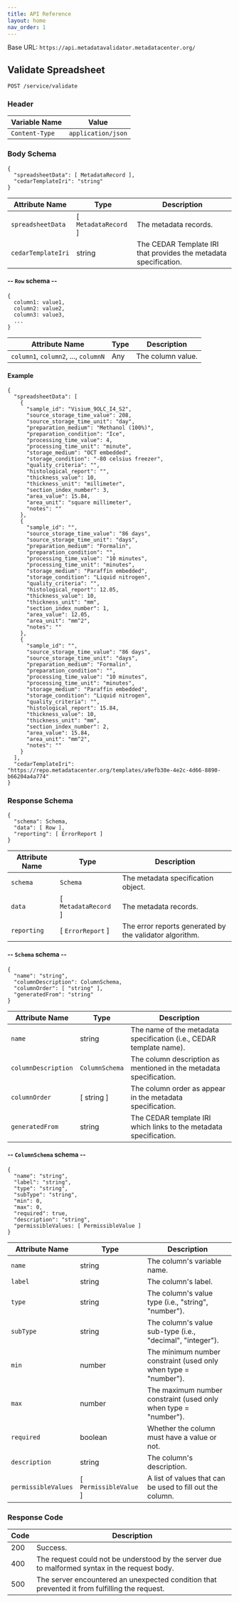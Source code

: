 ```yaml
---
title: API Reference
layout: home
nav_order: 1
---
```


Base URL: `https://api.metadatavalidator.metadatacenter.org/`

## Validate Spreadsheet

```
POST /service/validate
```

### Header

| Variable Name | Value |
| ------------- | ----- |
| `Content-Type` | `application/json` |

### Body Schema

```
{
  "spreadsheetData": [ MetadataRecord ],
  "cedarTemplateIri": "string"
}
```

| Attribute Name | Type | Description |
| -------------- | ---- | ----------- |
| `spreadsheetData` | [ `MetadataRecord` ] | The metadata records. |
| `cedarTemplateIri` | string | The CEDAR Template IRI that provides the metadata specification. |

#### -- `Row` schema --

```
{
  column1: value1,
  column2: value2,
  column3: value3,
  ...
}
```
| Attribute Name | Type | Description |
| -------------- | ---- | ----------- |
| `column1`, `column2`, ..., `columnN` | Any | The column value. |

#### Example

```
{
  "spreadsheetData": [
    {
      "sample_id": "Visium_9OLC_I4_S2",
      "source_storage_time_value": 208,
      "source_storage_time_unit": "day",
      "preparation_medium": "Methanol (100%)",
      "preparation_condition": "Ice",
      "processing_time_value": 4,
      "processing_time_unit": "minute",
      "storage_medium": "OCT embedded",
      "storage_condition": "-80 celsius freezer",
      "quality_criteria": "",
      "histological_report": "",
      "thickness_value": 10,
      "thickness_unit": "millimeter",
      "section_index_number": 3,
      "area_value": 15.84,
      "area_unit": "square millimeter",
      "notes": ""
    },
    {
      "sample_id": "",
      "source_storage_time_value": "86 days",
      "source_storage_time_unit": "days",
      "preparation_medium": "Formalin",
      "preparation_condition": "",
      "processing_time_value": "10 minutes",
      "processing_time_unit": "minutes",
      "storage_medium": "Paraffin embedded",
      "storage_condition": "Liquid nitrogen",
      "quality_criteria": "",
      "histological_report": 12.05,
      "thickness_value": 10,
      "thickness_unit": "mm",
      "section_index_number": 1,
      "area_value": 12.05,
      "area_unit": "mm^2",
      "notes": ""
    },
    {
      "sample_id": "",
      "source_storage_time_value": "86 days",
      "source_storage_time_unit": "days",
      "preparation_medium": "Formalin",
      "preparation_condition": "",
      "processing_time_value": "10 minutes",
      "processing_time_unit": "minutes",
      "storage_medium": "Paraffin embedded",
      "storage_condition": "Liquid nitrogen",
      "quality_criteria": "",
      "histological_report": 15.84,
      "thickness_value": 10,
      "thickness_unit": "mm",
      "section_index_number": 2,
      "area_value": 15.84,
      "area_unit": "mm^2",
      "notes": ""
    }
  ],
  "cedarTemplateIri": "https://repo.metadatacenter.org/templates/a9efb30e-4e2c-4d66-8890-b66204a4a774"
}
```

### Response Schema

```
{
  "schema": Schema,
  "data": [ Row ],
  "reporting": [ ErrorReport ]
}
```

| Attribute Name | Type | Description |
| -------------- | ---- | ----------- |
| `schema` | `Schema` | The metadata specification object. |
| `data` | [ `MetadataRecord` ] | The metadata records. |
| `reporting` | [ `ErrorReport` ] | The error reports generated by the validator algorithm. |

#### -- `Schema` schema --

```
{
  "name": "string",
  "columnDescription": ColumnSchema,
  "columnOrder": [ "string" ],
  "generatedFrom": "string"
}
```

| Attribute Name | Type | Description |
| -------------- | ---- | ----------- |
| `name` | string | The name of the metadata specification (i.e., CEDAR template name). |
| `columnDescription` | `ColumnSchema` | The column description as mentioned in the metadata specification. |
| `columnOrder` | [ string ] | The column order as appear in the metadata specification. |
| `generatedFrom` | string | The CEDAR template IRI which links to the metadata specification. |

#### -- `ColumnSchema` schema --

```
{
  "name": "string",
  "label": "string",
  "type": "string",
  "subType": "string",
  "min": 0,
  "max": 0,
  "required": true,
  "description": "string",
  "permissibleValues: [ PermissibleValue ]
}
```

| Attribute Name | Type | Description |
| -------------- | ---- | ----------- |
| `name` | string | The column's variable name. |
| `label` | string | The column's label. |
| `type` | string | The column's value type (i.e., "string", "number"). |
| `subType` | string | The column's value sub-type (i.e., "decimal", "integer"). |
| `min` | number | The minimum number constraint (used only when type = "number"). |
| `max` | number | The maximum number constraint (used only when type = "number"). |
| `required` | boolean | Whether the column must have a value or not. |
| `description` | string | The column's description. |
| `permissibleValues` | [ `PermissibleValue` ] | A list of values that can be used to fill out the column. |

### Response Code

| Code | Description |
| ---- | ----------- |
| 200 | Success. |
| 400 | The request could not be understood by the server due to malformed syntax in the request body. |
| 500 | The server encountered an unexpected condition that prevented it from fulfilling the request. |
